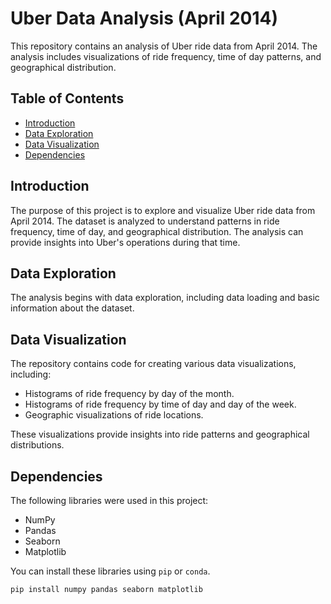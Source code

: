 # Uber Data Analysis (April 2014)

This repository contains an analysis of Uber ride data from April 2014. The analysis includes visualizations of ride frequency, time of day patterns, and geographical distribution.

## Table of Contents
- [Introduction](#introduction)
- [Data Exploration](#data-exploration)
- [Data Visualization](#data-visualization)
- [Dependencies](#dependencies)


## Introduction

The purpose of this project is to explore and visualize Uber ride data from April 2014. The dataset is analyzed to understand patterns in ride frequency, time of day, and geographical distribution. The analysis can provide insights into Uber's operations during that time.

## Data Exploration

The analysis begins with data exploration, including data loading and basic information about the dataset.

## Data Visualization

The repository contains code for creating various data visualizations, including:

- Histograms of ride frequency by day of the month.
- Histograms of ride frequency by time of day and day of the week.
- Geographic visualizations of ride locations.

These visualizations provide insights into ride patterns and geographical distributions.

## Dependencies

The following libraries were used in this project:

- NumPy
- Pandas
- Seaborn
- Matplotlib

You can install these libraries using `pip` or `conda`.

```bash
pip install numpy pandas seaborn matplotlib
